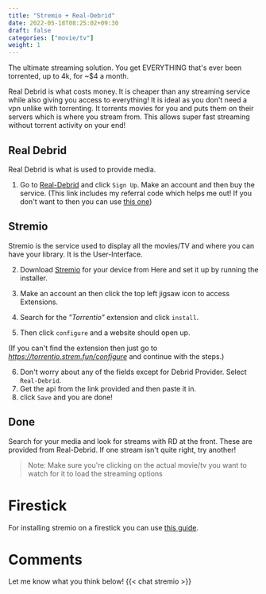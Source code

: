 ```yaml
---
title: "Stremio + Real-Debrid"
date: 2022-05-18T08:25:02+09:30
draft: false
categories: ["movie/tv"]
weight: 1
---
```



The ultimate streaming solution. You get EVERYTHING that's ever been torrented, up to 4k, for ~$4 a month.

Real Debrid is what costs money. It is cheaper than any streaming service while also giving you access to everything! It is ideal as you don't need a vpn unlike with torrenting. It torrents movies for you and puts them on their servers which is where you stream from. This allows super fast streaming without torrent activity on your end!


## Real Debrid

 Real Debrid is what is used to provide media.

1. Go to [Real-Debrid](http://real-debrid.com/?id=7783244) and click ```Sign Up```. Make an account and then buy the service. 
(This link includes my referral code which helps me out! If you don't want to then you can use [this one](https://real-debrid.com/))

## Stremio

Stremio is the service used to display all the movies/TV and where you can have your library. It is the User-Interface.

2. Download [Stremio](https://www.stremio.com/) for your device from Here and set it up by running the installer.

3. Make an account an then click the top left jigsaw icon to access Extensions. 

4. Search for the _"Torrentio"_ extension and click ```install```. 

5. Then click ```configure``` and a website should open up.

(If you can't find the extension then just go to _https://torrentio.strem.fun/configure_ and continue with the steps.)


6. Don't worry about any of the fields except for Debrid Provider. Select ```Real-Debrid```.
7. Get the api from the link provided and then paste it in.
8. click ```Save``` and you are done!

## Done

Search for your media and look for streams with RD at the front. These are provided from Real-Debrid. If one stream isn't quite right, try another!

> Note: Make sure you're clicking on the actual movie/tv you want to watch for it to load the streaming options

# Firestick
For installing stremio on a firestick you can use [this guide](https://troypoint.com/stremio/).



# Comments
Let me know what you think below!
{{< chat stremio >}}